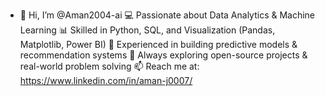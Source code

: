 - 👋 Hi, I’m @Aman2004-ai
💻 Passionate about Data Analytics & Machine Learning
📊 Skilled in Python, SQL, and Visualization (Pandas, Matplotlib, Power BI)
🤖 Experienced in building predictive models & recommendation systems
🚀 Always exploring open-source projects & real-world problem solving
📫 Reach me at: https://www.linkedin.com/in/aman-j0007/



<!---
Aman2004-ai/Aman2004-ai is a ✨ special ✨ repository because its `README.md` (this file) appears on your GitHub profile.
You can click the Preview link to take a look at your changes.
--->
